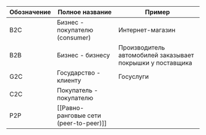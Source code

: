 | Обозначение | Полное название                | Пример |
| ----------- | ------------------------------ | ------ |
| B2C         | Бизнес - покупателю (consumer) |    Интернет-магазин    |
| B2B         | Бизнес - бизнесу               |   Производитель автомобилей заказывает покрышки у поставщика     |
| G2C         | Государство - клиенту      |    Госуслуги    |
| C2C         | Покупатель - покупателю        |        |
| P2P         | [[Равно-ранговые сети (peer-to-peer)]]                               |        |
